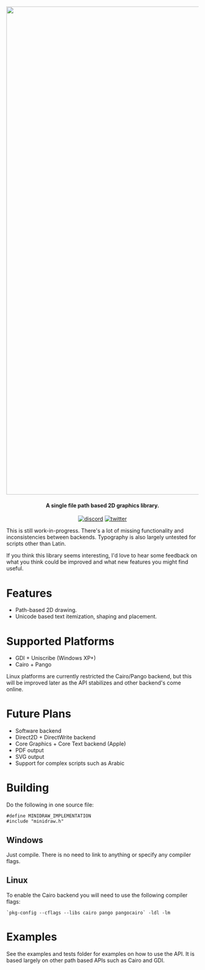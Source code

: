 <h1 align="center">
    <img src="http://dred.io/img/minidraw.png" alt="minidraw" width="1280">
    <br>
</h1>

<h4 align="center">A single file path based 2D graphics library.</h4>

<p align="center">
    <a href="https://discord.gg/9vpqbjU"><img src="https://img.shields.io/discord/712952679415939085?label=discord&logo=discord" alt="discord"></a>
    <a href="https://twitter.com/mackron"><img src="https://img.shields.io/twitter/follow/mackron?style=flat&label=twitter&color=1da1f2&logo=twitter" alt="twitter"></a>
</p>

This is still work-in-progress. There's a lot of missing functionality and inconsistencies between
backends. Typography is also largely untested for scripts other than Latin.

If you think this library seems interesting, I'd love to hear some feedback on what you think could
be improved and what new features you might find useful.


Features
========
- Path-based 2D drawing.
- Unicode based text itemization, shaping and placement.


Supported Platforms
===================
- GDI + Uniscribe (Windows XP+)
- Cairo + Pango

Linux platforms are currently restricted the Cairo/Pango backend, but this will be improved later as
the API stabilizes and other backend's come online.


Future Plans
============
- Software backend
- Direct2D + DirectWrite backend
- Core Graphics + Core Text backend (Apple)
- PDF output
- SVG output
- Support for complex scripts such as Arabic


Building
========
Do the following in one source file:
```
#define MINIDRAW_IMPLEMENTATION
#include "minidraw.h"
```
Windows
-------
Just compile. There is no need to link to anything or specify any compiler flags.

Linux
-----
To enable the Cairo backend you will need to use the following compiler flags:
```
`pkg-config --cflags --libs cairo pango pangocairo` -ldl -lm
```


Examples
========
See the examples and tests folder for examples on how to use the API. It is based largely on other
path based APIs such as Cairo and GDI.